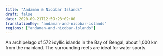```yaml
---
title: "Andaman & Nicobar Islands"
draft: false
date: 2020-09-21T12:59:23+02:00
translationKey: "andaman-and-nicobar-islands"
regions: ["andaman-and-nicobar-islands"]
---
```

An archipelago of 572 idyllic islands in the Bay of Bengal, about 1,000 km from the mainland. The surrounding reefs are ideal for water sports.